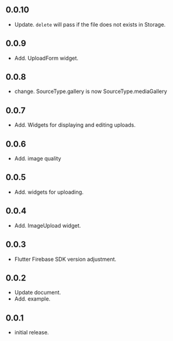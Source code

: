 ## 0.0.10
* Update. `delete` will pass if the file does not exists in Storage.

## 0.0.9
* Add. UploadForm widget.

## 0.0.8
* change. SourceType.gallery is now SourceType.mediaGallery

## 0.0.7
* Add. Widgets for displaying and editing uploads.

## 0.0.6
* Add. image quality

## 0.0.5
* Add. widgets for uploading.


## 0.0.4
* Add. ImageUpload widget.

## 0.0.3
* Flutter Firebase SDK version adjustment.

## 0.0.2
* Update document.
* Add. example.

## 0.0.1
* initial release.

